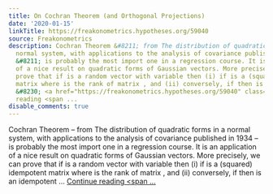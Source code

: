 ```yaml
---
title: On Cochran Theorem (and Orthogonal Projections)
date: '2020-01-15'
linkTitle: https://freakonometrics.hypotheses.org/59040
source: Freakonometrics
description: Cochran Theorem &#8211; from The distribution of quadratic forms in a
  normal system, with applications to the analysis of covariance published in 1934
  &#8211; is probably the most import one in a regression course. It is an application
  of a nice result on quadratic forms of Gaussian vectors. More precisely, we can
  prove that if is a random vector with variable then (i) if is a (squared) idempotent
  matrix where is the rank of matrix , and (ii) conversely, if then is an idempotent
  &#8230; <a href="https://freakonometrics.hypotheses.org/59040" class="more-link">Continue
  reading <span ...
disable_comments: true
---
```

Cochran Theorem &#8211; from The distribution of quadratic forms in a normal system, with applications to the analysis of covariance published in 1934 &#8211; is probably the most import one in a regression course. It is an application of a nice result on quadratic forms of Gaussian vectors. More precisely, we can prove that if is a random vector with variable then (i) if is a (squared) idempotent matrix where is the rank of matrix , and (ii) conversely, if then is an idempotent &#8230; <a href="https://freakonometrics.hypotheses.org/59040" class="more-link">Continue reading <span ...